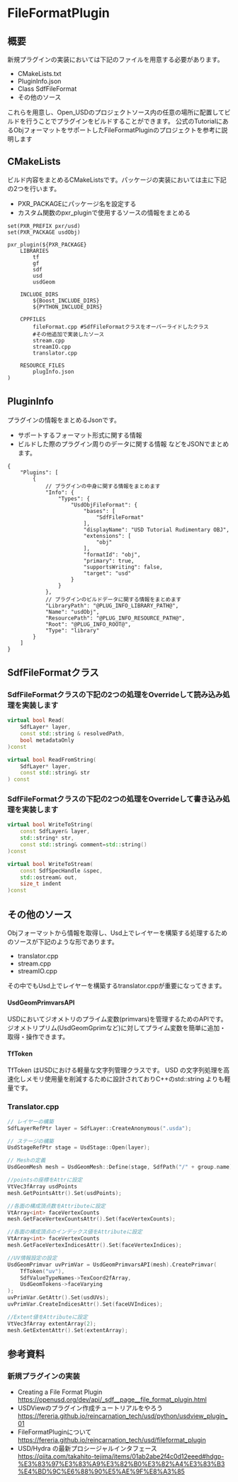 # FileFormatPlugin
## 概要
新規プラグインの実装においては下記のファイルを用意する必要があります。
* CMakeLists.txt  
* PluginInfo.json  
* Class SdfFileFormat
* その他のソース 

これらを用意し、Open_USDのプロジェクトソース内の任意の場所に配置してビルドを行うことでプラグインをビルドすることができます。
公式のTutorialにあるObjフォーマットをサポートしたFileFormatPluginのプロジェクトを参考に説明します

## CMakeLists
ビルド内容をまとめるCMakeListsです。パッケージの実装においては主に下記の2つを行います。
* PXR_PACKAGEにパッケージ名を設定する
* カスタム関数のpxr_pluginで使用するソースの情報をまとめる
``` 
set(PXR_PREFIX pxr/usd)
set(PXR_PACKAGE usdObj)

pxr_plugin(${PXR_PACKAGE}
    LIBRARIES
        tf
        gf
        sdf
        usd
        usdGeom

    INCLUDE_DIRS
        ${Boost_INCLUDE_DIRS}
        ${PYTHON_INCLUDE_DIRS}

    CPPFILES
        fileFormat.cpp #SdfFileFormatクラスをオーバーライドしたクラス
        #その他追加で実装したソース
        stream.cpp
        streamIO.cpp
        translator.cpp

    RESOURCE_FILES
        plugInfo.json
)
```


## PluginInfo　　
プラグインの情報をまとめるJsonです。
* サポートするフォーマット形式に関する情報
* ビルドした際のプラグイン周りのデータに関する情報
などをJSONでまとめます。

```
{
    "Plugins": [
        {
            // プラグインの中身に関する情報をまとめます
            "Info": {
                "Types": {
                    "UsdObjFileFormat": {
                        "bases": [
                            "SdfFileFormat"
                        ],
                        "displayName": "USD Tutorial Rudimentary OBJ",
                        "extensions": [
                            "obj"
                        ],
                        "formatId": "obj",
                        "primary": true,
                        "supportsWriting": false,
                        "target": "usd"
                    }
                }
            },
            // プラグインのビルドデータに関する情報をまとめます
            "LibraryPath": "@PLUG_INFO_LIBRARY_PATH@",
            "Name": "usdObj",
            "ResourcePath": "@PLUG_INFO_RESOURCE_PATH@",
            "Root": "@PLUG_INFO_ROOT@",
            "Type": "library"
        }
    ]
}
```
## SdfFileFormatクラス
### SdfFileFormatクラスの下記の2つの処理をOverrideして読み込み処理を実装します
``` c++
virtual bool Read(
    SdfLayer* layer,
    const std::string &	resolvedPath,
    bool metadataOnly 
)const

virtual bool ReadFromString(
    SdfLayer* layer, 
    const std::string& str
) const
```
### SdfFileFormatクラスの下記の2つの処理をOverrideして書き込み処理を実装します
``` c++
virtual bool WriteToString(
    const SdfLayer& layer,
    std::string* str,
    const std::string& comment=std::string()
)const

virtual bool WriteToStream(
    const SdfSpecHandle &spec,
    std::ostream& out,
    size_t indent
)const
```

## その他のソース
Objフォーマットから情報を取得し、Usd上でレイヤーを構築する処理するためのソースが下記のような形であります。
* translator.cpp
* stream.cpp
* streamIO.cpp  

その中でもUsd上でレイヤーを構築するtranslator.cppが重要になってきます。

#### UsdGeomPrimvarsAPI
USDにおいてジオメトリのプライム変数(primvars)を管理するためのAPIです。
ジオメトリプリム(UsdGeomGprimなど)に対してプライム変数を簡単に追加・取得・操作できます。

#### TfToken
TfToken はUSDにおける軽量な文字列管理クラスです。
USD の文字列処理を高速化しメモリ使用量を削減するために設計されておりC++のstd::string よりも軽量です。

### Translator.cpp
``` c++
// レイヤーの構築
SdfLayerRefPtr layer = SdfLayer::CreateAnonymous(".usda");

// ステージの構築
UsdStageRefPtr stage = UsdStage::Open(layer);

// Meshの定義
UsdGeomMesh mesh = UsdGeomMesh::Define(stage, SdfPath("/" + group.name));

//pointsの座標をAttrに設定
VtVec3fArray usdPoints
mesh.GetPointsAttr().Set(usdPoints);

//各面の構成頂点数をAttributeに設定
VtArray<int> faceVertexCounts
mesh.GetFaceVertexCountsAttr().Set(faceVertexCounts);

//各面の構成頂点のインデックス値をAttributeに設定
VtArray<int> faceVertexCounts
mesh.GetFaceVertexIndicesAttr().Set(faceVertexIndices);

//UV情報設定の設定
UsdGeomPrimvar uvPrimVar = UsdGeomPrimvarsAPI(mesh).CreatePrimvar(
	TfToken("uv"), 
	SdfValueTypeNames->TexCoord2fArray,
	UsdGeomTokens->faceVarying
);
uvPrimVar.GetAttr().Set(usdUVs);
uvPrimVar.CreateIndicesAttr().Set(faceUVIndices);

//Extent値をAttributeに設定
VtVec3fArray extentArray(2);
mesh.GetExtentAttr().Set(extentArray);
```

## 参考資料
### 新規プラグインの実装
* Creating a File Format Plugin  
https://openusd.org/dev/api/_sdf__page__file_format_plugin.html
* USDViewのプラグイン作成チュートリアルをやろう  
https://fereria.github.io/reincarnation_tech/usd/python/usdview_plugin_01
* FileFormatPluginについて  
https://fereria.github.io/reincarnation_tech/usd/fileformat_plugin
* USD/Hydra の最新プロシージャルインタフェース  
https://qiita.com/takahito-tejima/items/01ab2abe2f4c0d12eeed#hdgp-%E3%83%97%E3%83%A9%E3%82%B0%E3%82%A4%E3%83%B3%E4%BD%9C%E6%88%90%E5%AE%9F%E8%A3%85